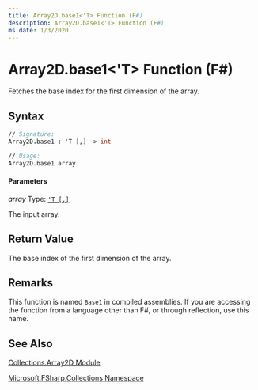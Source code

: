 ```yaml
---
title: Array2D.base1<'T> Function (F#)
description: Array2D.base1<'T> Function (F#)
ms.date: 1/3/2020
---
```


# Array2D.base1<'T> Function (F#)

Fetches the base index for the first dimension of the array.

## Syntax

```fsharp
// Signature:
Array2D.base1 : 'T [,] -> int

// Usage:
Array2D.base1 array
```

#### Parameters
*array*
Type: [`'T [,]`](../core.['t]-type-2d-[fsharp].md)

The input array.

## Return Value

The base index of the first dimension of the array.

## Remarks
This function is named `Base1` in compiled assemblies. If you are accessing the function from a language other than F#, or through reflection, use this name.

## See Also
[Collections.Array2D Module](index.md)

[Microsoft.FSharp.Collections Namespace](../Microsoft.FSharp.Collections-Namespace.md)
